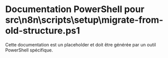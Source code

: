 # Documentation PowerShell pour src\n8n\scripts\setup\migrate-from-old-structure.ps1

Cette documentation est un placeholder et doit être générée par un outil PowerShell spécifique.
